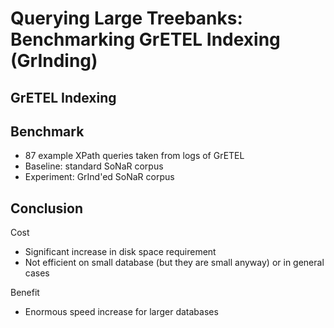 # Querying Large Treebanks: Benchmarking GrETEL Indexing (GrInding)

## GrETEL Indexing

## Benchmark

* 87 example XPath queries taken from logs of GrETEL
* Baseline: standard SoNaR corpus
* Experiment: GrInd'ed SoNaR corpus

## Conclusion

Cost

* Significant increase in disk space requirement
* Not efficient on small database (but they are small anyway) or in general cases

Benefit

* Enormous speed increase for larger databases